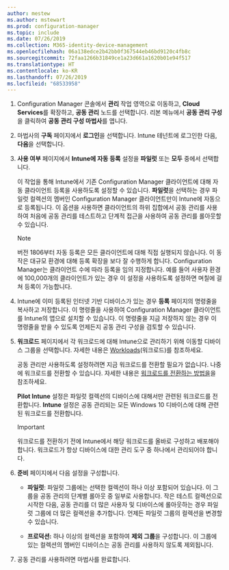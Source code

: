 ```yaml
---
author: mestew
ms.author: mstewart
ms.prod: configuration-manager
ms.topic: include
ms.date: 07/26/2019
ms.collection: M365-identity-device-management
ms.openlocfilehash: 06a138edce2b42bb0f367544eb46bd9120c4fb8c
ms.sourcegitcommit: 72faa1266b31849ce1a23d661a1620b01e94f517
ms.translationtype: HT
ms.contentlocale: ko-KR
ms.lasthandoff: 07/26/2019
ms.locfileid: "68533958"
---
```

<!--Don't apply H2/H3 in this include file since they are context driven by article-->
1. Configuration Manager 콘솔에서 **관리** 작업 영역으로 이동하고, **Cloud Services**를 확장하고, **공동 관리** 노드를 선택합니다. 리본 메뉴에서 **공동 관리 구성**을 클릭하여 **공동 관리 구성 마법사**를 엽니다.

2. 마법사의 **구독** 페이지에서 **로그인**을 선택합니다. Intune 테넌트에 로그인한 다음, **다음**을 선택합니다.  

3. **사용 여부** 페이지에서 **Intune에 자동 등록** 설정을 **파일럿** 또는 **모두** 중에서 선택합니다.

    이 작업을 통해 Intune에서 기존 Configuration Manager 클라이언트에 대해 자동 클라이언트 등록을 사용하도록 설정할 수 있습니다. **파일럿**을 선택하는 경우 파일럿 컬렉션의 멤버인 Configuration Manager 클라이언트만이 Intune에 자동으로 등록됩니다. 이 옵션을 사용하면 클라이언트의 하위 집합에서 공동 관리를 사용하여 처음에 공동 관리를 테스트하고 단계적 접근을 사용하여 공동 관리를 롤아웃할 수 있습니다.  

    > [!Note]  
    > 버전 1806부터 자동 등록은 모든 클라이언트에 대해 직접 실행되지 않습니다. 이 동작은 대규모 환경에 대해 등록 확장을 보다 잘 수행하게 합니다. Configuration Manager는 클라이언트 수에 따라 등록을 임의 지정합니다. 예를 들어 사용자 환경에 100,000개의 클라이언트가 있는 경우 이 설정을 사용하도록 설정하면 며칠에 걸쳐 등록이 가능합니다.<!--1358003-->  

4. Intune에 이미 등록된 인터넷 기반 디바이스가 있는 경우 **등록** 페이지의 명령줄을 복사하고 저장합니다. 이 명령줄을 사용하여 Configuration Manager 클라이언트를 Intune의 앱으로 설치할 수 있습니다. 이 명령줄을 지금 저장하지 않는 경우 이 명령줄을 받을 수 있도록 언제든지 공동 관리 구성을 검토할 수 있습니다.

5. **워크로드** 페이지에서 각 워크로드에 대해 Intune으로 관리하기 위해 이동할 디바이스 그룹을 선택합니다. 자세한 내용은 [Workloads](/sccm/comanage/workloads)(워크로드)를 참조하세요.  

    공동 관리만 사용하도록 설정하려면 지금 워크로드를 전환할 필요가 없습니다. 나중에 워크로드를 전환할 수 있습니다. 자세한 내용은 [워크로드를 전환하는 방법을](/sccm/comanage/how-to-switch-workloads)을 참조하세요.  

    **Pilot Intune** 설정은 파일럿 컬렉션의 디바이스에 대해서만 관련된 워크로드를 전환합니다. **Intune** 설정은 공동 관리되는 모든 Windows 10 디바이스에 대해 관련된 워크로드를 전환합니다.  

    > [!Important]
    > 워크로드를 전환하기 전에 Intune에서 해당 워크로드를 올바로 구성하고 배포해야 합니다. 워크로드가 항상 디바이스에 대한 관리 도구 중 하나에서 관리되어야 합니다.  

6. **준비** 페이지에서 다음 설정을 구성합니다.  

    - **파일럿**: 파일럿 그룹에는 선택한 컬렉션이 하나 이상 포함되어 있습니다. 이 그룹을 공동 관리의 단계별 롤아웃 중 일부로 사용합니다. 작은 테스트 컬렉션으로 시작한 다음, 공동 관리를 더 많은 사용자 및 디바이스에 롤아웃하는 경우 파일럿 그룹에 더 많은 컬렉션을 추가합니다. 언제든 파일럿 그룹의 컬렉션을 변경할 수 있습니다.  

    - **프로덕션:** 하나 이상의 컬렉션을 포함하여 **제외 그룹**을 구성합니다. 이 그룹에 있는 컬렉션의 멤버인 디바이스는 공동 관리를 사용하지 않도록 제외됩니다.  

7. 공동 관리를 사용하려면 마법사를 완료합니다.  
